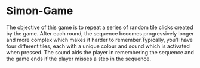 # Simon-Game
The objective of this game is to repeat a series of random tile clicks created by the game. After each round, the sequence becomes progressively longer and more complex which makes it harder to remember.Typically, you’ll have four different tiles, each with a unique colour and sound which is activated when pressed. The sound aids the player in remembering the sequence and the game ends if the player misses a step in the sequence.
